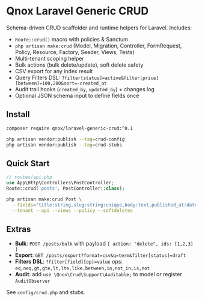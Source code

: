 # Qnox Laravel Generic CRUD

Schema-driven CRUD scaffolder and runtime helpers for Laravel. Includes:
- `Route::crud()` macro with policies & Sanctum
- `php artisan make:crud` (Model, Migration, Controller, FormRequest, Policy, Resource, Factory, Seeder, Views, Tests)
- Multi-tenant scoping helper
- Bulk actions (bulk delete/update), soft delete safety
- CSV export for any index result
- Query Filters DSL: `?filter[status]=active&filter[price][between]=100,200&sort=-created_at`
- Audit trail hooks (`created_by`, `updated_by`) + changes log
- Optional JSON schema input to define fields once

## Install
```bash
composer require qnox/laravel-generic-crud:^0.1

php artisan vendor:publish --tag=crud-config
php artisan vendor:publish --tag=crud-stubs
```

## Quick Start
```php
// routes/api.php
use App\Http\Controllers\PostController;
Route::crud('posts', PostController::class);
```

```bash
php artisan make:crud Post \
  --fields="title:string,slug:string:unique,body:text,published_at:datetime,null" \
  --tenant --api --views --policy --softdeletes
```

## Extras
- **Bulk**: `POST /posts/bulk` with payload `{ action: "delete", ids: [1,2,3] }`
- **Export**: `GET /posts/export?format=csv&q=term&filter[status]=draft`
- **Filters DSL**: `?filter[field][op]=value` ops: `eq,neq,gt,gte,lt,lte,like,between,in,not_in,is,not`
- **Audit**: add `use \Qnox\Crud\Support\Auditable;` to model or register `AuditObserver`

See `config/crud.php` and stubs.
